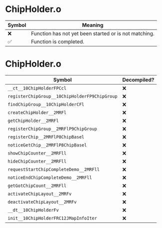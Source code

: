 # ChipHolder.o
| Symbol | Meaning 
| ------------- | ------------- 
| :x: | Function has not yet been started or is not matching. 
| :white_check_mark: | Function is completed. 


# ChipHolder.o
| Symbol | Decompiled? |
| ------------- | ------------- |
| `__ct__10ChipHolderFPCcl` | :x: |
| `registerChipGroup__10ChipHolderFP9ChipGroup` | :x: |
| `findChipGroup__10ChipHolderCFl` | :x: |
| `createChipHolder__2MRFl` | :x: |
| `getChipHolder__2MRFl` | :x: |
| `registerChipGroup__2MRFlP9ChipGroup` | :x: |
| `registerChip__2MRFlP8ChipBasel` | :x: |
| `noticeGetChip__2MRFlP8ChipBasel` | :x: |
| `showChipCounter__2MRFll` | :x: |
| `hideChipCounter__2MRFll` | :x: |
| `requestStartChipCompleteDemo__2MRFll` | :x: |
| `noticeEndChipCompleteDemo__2MRFll` | :x: |
| `getGotChipCount__2MRFll` | :x: |
| `activateChipLayout__2MRFv` | :x: |
| `deactivateChipLayout__2MRFv` | :x: |
| `__dt__10ChipHolderFv` | :x: |
| `init__10ChipHolderFRC12JMapInfoIter` | :x: |
